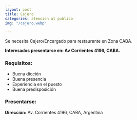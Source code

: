 ```yaml
---
layout: post
title: Cajero
categories: atencion al publico
img: "/cajero.webp"

---
```

Se necesita Cajero/Encargado para restaurante en Zona CABA.

**Interesados presentarse en: Av Corrientes 4196, CABA.**

### Requisitos:

* Buena dicción
* Buena presencia
* Experiencia en el puesto
* Buena predisposición

### Presentarse:

**Dirección:** Av. Corrientes 4196, CABA, Argentina